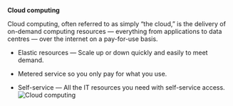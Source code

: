 ﻿**Cloud computing**

Cloud computing, often referred to as simply “the cloud,” is the delivery of on-demand computing resources — everything from applications to data centres — over the internet on a pay-for-use basis.

- Elastic resources — Scale up or down quickly and easily to meet demand.

- Metered service so you only pay for what you use.

- Self-service — All the IT resources you need with self-service access.
![Cloud computing](https://upload.wikimedia.org/wikipedia/commons/b/b5/Cloud_computing.svg)
